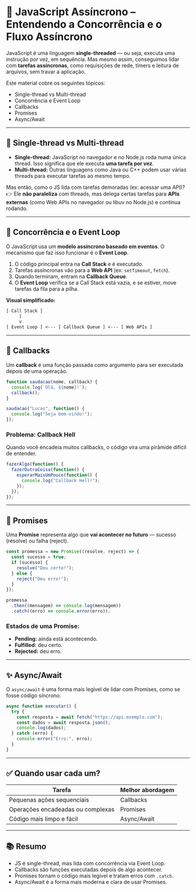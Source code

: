 
# 📘 JavaScript Assíncrono – Entendendo a Concorrência e o Fluxo Assíncrono

JavaScript é uma linguagem **single-threaded** — ou seja, executa uma instrução por vez, em sequência. Mas mesmo assim, conseguimos lidar com **tarefas assíncronas**, como requisições de rede, timers e leitura de arquivos, sem travar a aplicação.

Este material cobre os seguintes tópicos:

- Single-thread vs Multi-thread  
- Concorrência e Event Loop  
- Callbacks  
- Promises  
- Async/Await

---

## 🧠 Single-thread vs Multi-thread

- **Single-thread:** JavaScript no navegador e no Node.js roda numa única thread. Isso significa que ele executa **uma tarefa por vez**.
- **Multi-thread:** Outras linguagens como Java ou C++ podem usar várias threads para executar tarefas ao mesmo tempo.

Mas então, como o JS lida com tarefas demoradas (ex: acessar uma API)?  
👉 Ele **não paraleliza** com threads, mas delega certas tarefas para **APIs externas** (como Web APIs no navegador ou libuv no Node.js) e continua rodando.

---

## 🔄 Concorrência e o Event Loop

O JavaScript usa um **modelo assíncrono baseado em eventos**. O mecanismo que faz isso funcionar é o **Event Loop**.

1. O código principal entra na **Call Stack** e é executado.
2. Tarefas assíncronas vão para a **Web API** (ex: `setTimeout`, `fetch`).
3. Quando terminam, entram na **Callback Queue**.
4. O **Event Loop** verifica se a Call Stack está vazia, e se estiver, move tarefas da fila para a pilha.

**Visual simplificado:**

```txt
[ Call Stack ]
     |
     v
[ Event Loop ] <--- [ Callback Queue ] <--- [ Web APIs ]
```

---

## 🔁 Callbacks

Um **callback** é uma função passada como argumento para ser executada depois de uma operação.

```js
function saudacao(nome, callback) {
  console.log(`Olá, ${nome}!`);
  callback();
}

saudacao("Lucas", function() {
  console.log("Seja bem-vindo!");
});
```

### Problema: Callback Hell

Quando você encadeia muitos callbacks, o código vira uma pirâmide difícil de entender.

```js
fazerAlgo(function() {
  fazerOutraCoisa(function() {
    esperarMaisUmPouco(function() {
      console.log("Callback Hell!");
    });
  });
});
```

---

## 🧪 Promises

Uma **Promise** representa algo que **vai acontecer no futuro** — sucesso (resolve) ou falha (reject).

```js
const promessa = new Promise((resolve, reject) => {
  const sucesso = true;
  if (sucesso) {
    resolve("Deu certo!");
  } else {
    reject("Deu erro!");
  }
});

promessa
  .then((mensagem) => console.log(mensagem))
  .catch((erro) => console.error(erro));
```

### Estados de uma Promise:

- **Pending:** ainda está acontecendo.
- **Fulfilled:** deu certo.
- **Rejected:** deu erro.

---

## ✨ Async/Await

O `async/await` é uma forma mais legível de lidar com Promises, como se fosse código síncrono.

```js
async function executar() {
  try {
    const resposta = await fetch("https://api.exemplo.com");
    const dados = await resposta.json();
    console.log(dados);
  } catch (erro) {
    console.error("Erro:", erro);
  }
}
```

---

## ✅ Quando usar cada um?

| Tarefa                           | Melhor abordagem |
|----------------------------------|------------------|
| Pequenas ações sequenciais       | Callbacks        |
| Operações encadeadas ou complexas| Promises         |
| Código mais limpo e fácil        | Async/Await      |

---

## 📚 Resumo

- JS é single-thread, mas lida com concorrência via Event Loop.
- Callbacks são funções executadas depois de algo acontecer.
- Promises tornam o código mais legível e tratam erros com `.catch`.
- Async/Await é a forma mais moderna e clara de usar Promises.
